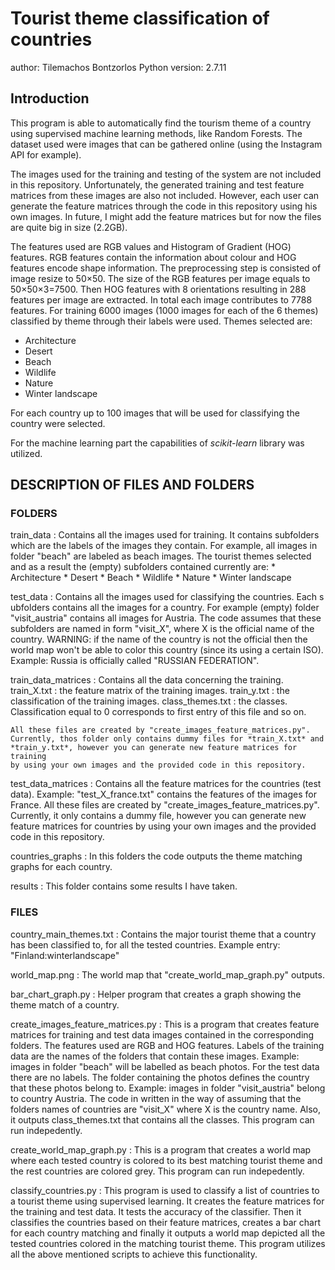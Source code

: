 # Tourist theme classification of countries
author: Tilemachos Bontzorlos
Python version: 2.7.11

## Introduction
This program is able to automatically find the tourism theme of a country 
using supervised machine learning methods, like Random Forests. The dataset 
used were images that can be gathered online (using the Instagram API for 
example).

The images used for the training and testing of the system are not included
in this repository. Unfortunately, the generated training and test feature 
matrices from these images are also not included. However, each user can
generate the feature matrices through the code in this repository using
his own images. In future, I might add the feature matrices but for now the
files are quite big in size (2.2GB).

The features used are RGB values and Histogram of Gradient (HOG) features. 
RGB features contain the information about colour and HOG features encode 
shape information. The preprocessing step is consisted of image resize to
50×50. The size of the RGB features per image equals to 50×50×3=7500. Then 
HOG features with 8 orientations resulting in 288 features per image are
extracted. In total each image contributes to 7788 features. For training 
6000 images (1000 images for each of the 6 themes) classified by theme
through their labels were used. Themes selected are:
* Architecture
* Desert
* Beach
* Wildlife
* Nature
* Winter landscape

For each country up to 100 images that will be used for classifying the 
country were selected.

For the machine learning part the capabilities of *scikit-learn* library
was utilized.

## DESCRIPTION OF FILES AND FOLDERS

### FOLDERS

train\_data : Contains all the images used for training. It contains
	subfolders which are the labels of the images they contain. For example, 
	all images in folder "beach" are labeled as beach images. The tourist 
	themes selected and as a result the (empty) subfolders contained
	currently are:
	* Architecture
	* Desert
	* Beach
	* Wildlife
	* Nature
	* Winter landscape

test\_data : Contains all the images used for classifying the countries. Each s
	ubfolders contains all the images for a country. For example (empty) 
	folder "visit_austria" contains all images for Austria. The code assumes 
	that these subfolders are named in form "visit_X", where X is the 
	official name of the country. WARNING: if the name of the country is not 
	the official then the world map won't be able to color this country 
	(since its using a certain ISO). Example: Russia is officially called 
	"RUSSIAN FEDERATION".

train\_data\_matrices : Contains all the data concerning the training.
		train_X.txt : the feature matrix of the training images.
		train_y.txt : the classification of the training images.
		class_themes.txt : the classes. Classification equal to 0 
					corresponds to first entry of this
					file and so on.

	All these files are created by "create_images_feature_matrices.py".
	Currently, thos folder only contains dummy files for *train_X.txt* and
	*train_y.txt*, however you can generate new feature matrices for training 
	by using your own images and the provided code in this repository.

test\_data\_matrices : Contains all the feature matrices for the countries (test 
	data). Example: "test_X_france.txt" contains the features of the images 
	for France. All these files are created by 
	"create_images_feature_matrices.py".
	Currently, it only contains a dummy file, however you can generate new
	feature matrices for countries by using your own images and the provided
	code in this repository.

countries\_graphs : In this folders the code outputs the theme matching
	graphs for each country.

results : This folder contains some results I have taken.

### FILES

country\_main\_themes.txt : Contains the major tourist theme that a country
	has been classified to, for all the tested countries. Example entry:
	"Finland:winterlandscape"

world\_map.png : The world map that "create_world_map_graph.py" outputs.

bar_chart_graph.py : Helper program that creates a graph showing the 
	theme match of a country.

create\_images\_feature_matrices.py : This is a program that creates feature 
	matrices for training and test data images contained in the 
	corresponding folders. The features used  are RGB and HOG features.
	Labels of the training data are the names of the folders that contain 
	these images. Example: images in folder "beach" will be labelled as 
	beach photos.
	For the test data there are no labels. The folder containing the photos 
	defines the country that these photos belong to. Example: images in 
	folder "visit_austria" belong to country Austria. The code in written 
	in the way of assuming that the folders names of countries are "visit_X" 
	where X is the  country name.
	Also, it outputs class_themes.txt that contains all the classes.
	This program can run indepedently.

create\_world\_map\_graph.py : This is a program that creates a world map where 
	each tested country is colored to its best matching tourist theme and 
	the rest countries are colored grey.
	This program can run indepedently.

classify_countries.py : This program is used to classify a list of countries to 
	a tourist theme using supervised learning. It creates the feature 
	matrices for the training and test data. It tests the accuracy of the 
	classifier. Then it classifies the countries based on their feature 
	matrices, creates a bar chart for each	country matching and finally it 
	outputs a world map depicted all the tested countries colored in the 
	matching tourist theme.
	This program utilizes all the above mentioned scripts to achieve this 
	functionality.
